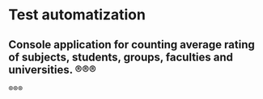 # Test automatization

Console application for counting average rating of subjects, students, groups, faculties and universities.
®®®
-
®®®